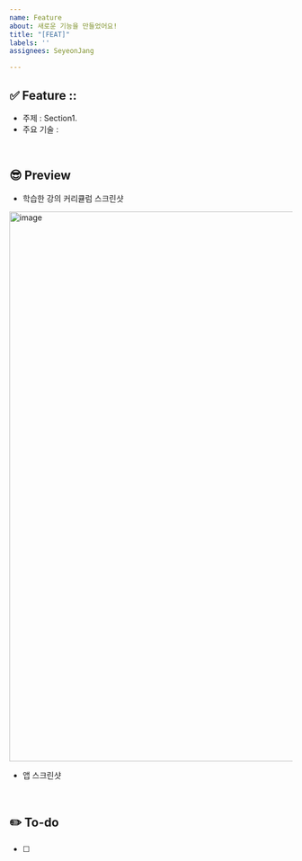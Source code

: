 ```yaml
---
name: Feature
about: 새로운 기능을 만들었어요!
title: "[FEAT]"
labels: ''
assignees: SeyeonJang

---
```


## ✅ Feature :: 
- 주제 : Section1. 
- 주요 기술 : 
</br>

## 😎 Preview
- 학습한 강의 커리큘럼 스크린샷
<img width="979" alt="image" src="https://github.com/SeyeonJang/AndroidStudy/assets/47477205/488b0d09-15b0-4d06-a028-601a3b8174d8">

- 앱 스크린샷
<br/>

## ✏️ To-do
- [ ] 

</br>
